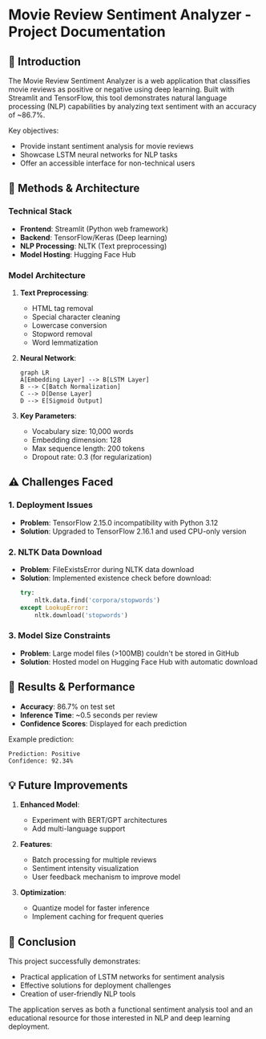# Movie Review Sentiment Analyzer - Project Documentation

## 📖 Introduction

The Movie Review Sentiment Analyzer is a web application that classifies movie reviews as positive or negative using deep learning. Built with Streamlit and TensorFlow, this tool demonstrates natural language processing (NLP) capabilities by analyzing text sentiment with an accuracy of ~86.7%.

Key objectives:
- Provide instant sentiment analysis for movie reviews
- Showcase LSTM neural networks for NLP tasks
- Offer an accessible interface for non-technical users

## 🧠 Methods & Architecture

### Technical Stack
- **Frontend**: Streamlit (Python web framework)
- **Backend**: TensorFlow/Keras (Deep learning)
- **NLP Processing**: NLTK (Text preprocessing)
- **Model Hosting**: Hugging Face Hub

### Model Architecture
1. **Text Preprocessing**:
   - HTML tag removal
   - Special character cleaning
   - Lowercase conversion
   - Stopword removal
   - Word lemmatization

2. **Neural Network**:
   ```mermaid
   graph LR
   A[Embedding Layer] --> B[LSTM Layer]
   B --> C[Batch Normalization]
   C --> D[Dense Layer]
   D --> E[Sigmoid Output]
   ```

3. **Key Parameters**:
   - Vocabulary size: 10,000 words
   - Embedding dimension: 128
   - Max sequence length: 200 tokens
   - Dropout rate: 0.3 (for regularization)

## ⚠️ Challenges Faced

### 1. Deployment Issues
- **Problem**: TensorFlow 2.15.0 incompatibility with Python 3.12
- **Solution**: Upgraded to TensorFlow 2.16.1 and used CPU-only version

### 2. NLTK Data Download
- **Problem**: FileExistsError during NLTK data download
- **Solution**: Implemented existence check before download:
  ```python
  try:
      nltk.data.find('corpora/stopwords')
  except LookupError:
      nltk.download('stopwords')
  ```

### 3. Model Size Constraints
- **Problem**: Large model files (>100MB) couldn't be stored in GitHub
- **Solution**: Hosted model on Hugging Face Hub with automatic download

## 🎯 Results & Performance

- **Accuracy**: 86.7% on test set
- **Inference Time**: ~0.5 seconds per review
- **Confidence Scores**: Displayed for each prediction

Example prediction:
```
Prediction: Positive
Confidence: 92.34%
```

## 💡 Future Improvements

1. **Enhanced Model**:
   - Experiment with BERT/GPT architectures
   - Add multi-language support

2. **Features**:
   - Batch processing for multiple reviews
   - Sentiment intensity visualization
   - User feedback mechanism to improve model

3. **Optimization**:
   - Quantize model for faster inference
   - Implement caching for frequent queries

## 🏁 Conclusion

This project successfully demonstrates:
- Practical application of LSTM networks for sentiment analysis
- Effective solutions for deployment challenges
- Creation of user-friendly NLP tools

The application serves as both a functional sentiment analysis tool and an educational resource for those interested in NLP and deep learning deployment.
